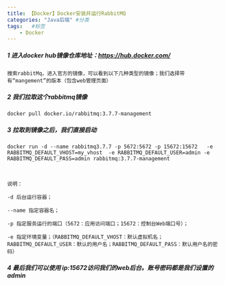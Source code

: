 ```yaml
---
title: 【Docker】Docker安装并运行RabbitMQ
categories: "Java后端" #分类
tags:   #标签
	- Docker
---
```

##### 1 进入docker hub镜像仓库地址：https://hub.docker.com/

```
搜索rabbitMq，进入官方的镜像，可以看到以下几种类型的镜像；我们选择带有“mangement”的版本（包含web管理页面）
```
##### 2 我们拉取这个rabbitmq镜像

```
docker pull docker.io/rabbitmq:3.7.7-management
```
##### 3 拉取到镜像之后，我们直接启动

```
docker run -d --name rabbitmq3.7.7 -p 5672:5672 -p 15672:15672   -e RABBITMQ_DEFAULT_VHOST=my_vhost  -e RABBITMQ_DEFAULT_USER=admin -e RABBITMQ_DEFAULT_PASS=admin rabbitmq:3.7.7-management



说明：

-d 后台运行容器；

--name 指定容器名；

-p 指定服务运行的端口（5672：应用访问端口；15672：控制台Web端口号）；

-e 指定环境变量；（RABBITMQ_DEFAULT_VHOST：默认虚拟机名；RABBITMQ_DEFAULT_USER：默认的用户名；RABBITMQ_DEFAULT_PASS：默认用户名的密码）
```

##### 4 最后我们可以使用 ip:15672访问我们的web后台。账号密码都是我们设置的admin
